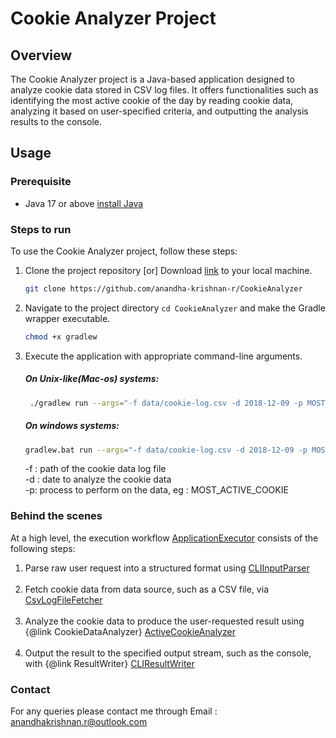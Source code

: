 # Cookie Analyzer Project

## Overview
The Cookie Analyzer project is a Java-based application designed to analyze cookie data stored in CSV log files.
It offers functionalities such as identifying the most active cookie of the day by reading cookie data,
analyzing it based on user-specified criteria, and outputting the analysis results to the console.

## Usage

### Prerequisite
* Java 17 or above [install Java](https://www.oracle.com/java/technologies/javase/jdk17-archive-downloads.html)

### Steps to run
To use the Cookie Analyzer project, follow these steps:

1. Clone the project repository [or] Download [link](https://github.com/anandha-krishnan-r/CookieAnalyzer/archive/refs/heads/main.zip)  to your local machine.
    
    ```bash
    git clone https://github.com/anandha-krishnan-r/CookieAnalyzer
    ```
2.  Navigate to the project directory `cd CookieAnalyzer` and make the Gradle wrapper executable.
   
    ```bash
    chmod +x gradlew
    ```
3. Execute the application with appropriate command-line arguments.  

   ##### On Unix-like(Mac-os) systems:
   ```bash
    ./gradlew run --args="-f data/cookie-log.csv -d 2018-12-09 -p MOST_ACTIVE_COOKIE"
    ```
   ##### On windows systems:
   ```bash
   gradlew.bat run --args="-f data/cookie-log.csv -d 2018-12-09 -p MOST_ACTIVE_COOKIE"
   ```
   -f : path of the cookie data log file
   <br>
   -d : date to analyze the cookie data
   <br>
   -p: process to perform on the data, eg : MOST_ACTIVE_COOKIE

 ### Behind the scenes
 At a high level, the execution workflow [ApplicationExecutor](src/main/java/com/cookieanalyzer/execution/ApplicationExecutor.java) consists of the following steps:
  <br>
   1. Parse raw user request into a structured format using [CLIInputParser](src/main/java/com/cookieanalyzer/execution/inputparser/CLIInputParser.java)
  <br><br>
   2. Fetch cookie data from data source, such as a CSV file, via [CsvLogFileFetcher](src/main/java/com/cookieanalyzer/execution/datafetcher/CsvLogFileFetcher.java)
  <br><br>
   3. Analyze the cookie data to produce the user-requested result using {@link CookieDataAnalyzer} [ActiveCookieAnalyzer](src/main/java/com/cookieanalyzer/execution/processor/ActiveCookieAnalyzer.java)
  <br><br>
   4. Output the result to the specified output stream, such as the console, with {@link ResultWriter} [CLIResultWriter](src/main/java/com/cookieanalyzer/execution/resultwriter/CLIResultWriter.java)
  
### Contact
For any queries please contact me through
Email : anandhakrishnan.r@outlook.com 


